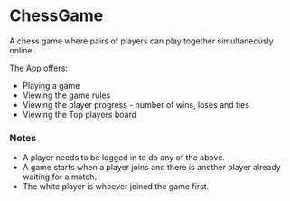 # ChessGame

A chess game where pairs of players can play together simultaneously online.

The App offers:
* Playing a game
* Viewing the game rules
* Viewing the player progress - number of wins, loses and ties
* Viewing the Top players board

### Notes
* A player needs to be logged in to do any of the above.
* A game starts when a player joins and there is another player already waiting for a match.
* The white player is whoever joined the game first.
